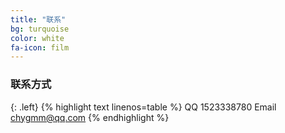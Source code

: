 ```yaml
---
title: "联系"
bg: turquoise
color: white
fa-icon: film
---
```




### 联系方式
{: .left}
{% highlight text linenos=table %}
QQ 1523338780
Email chygmm@qq.com
{% endhighlight %}